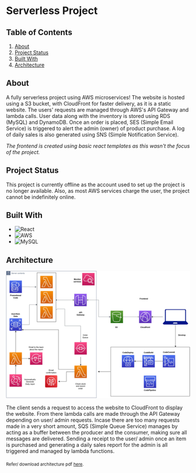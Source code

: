 # Serverless Project


## Table of Contents

<ol>
  <li><a href="#about">About</a></li>
  <li><a href="#project-status">Project Status</a></li>
  <li><a href="#built-with">Built With</a></li>
  <li><a href="#architecture">Architecture</a></li>
</ol>

## About
A fully serverless project using AWS microservices! The website is hosted using a S3 bucket, with CloudFront for faster delivery, as it is a static website. 
The users' requests are managed through AWS's API Gateway and lambda calls. 
User data along with the inventory is stored using RDS (MySQL) and DynamoDB. 
Once an order is placed, SES (Simple Email Service) is triggered to alert the admin (owner) of product purchase. 
A log of daily sales is also generated using SNS (Simple Notification Service).

<i>The frontend is created using basic react templates as this wasn't the focus of the project. </i>

## Project Status

This project is currently offline as the account used to set up the project is no longer available. Also, as most AWS services charge the user, the project cannot be indefinitely online.

## Built With

- ![React](https://img.shields.io/badge/react-%2320232a.svg?style=for-the-badge&logo=react&logoColor=%2361DAFB)
- ![AWS](https://img.shields.io/badge/AWS-%23FF9900.svg?style=for-the-badge&logo=amazon-aws&logoColor=white)
- ![MySQL](https://img.shields.io/badge/mysql-%2300f.svg?style=for-the-badge&logo=mysql&logoColor=white)


## Architecture
![Image](./architecture.jpg)

The client sends a request to access the website to CloudFront to display the website. From there lambda calls are made through the API Gateway depending on user/ admin requests. Incase there are too many requests made in a very short amount, SQS (Simple Queue Service) manages by acting as a buffer between the producer and the consumer, making sure all messages are delivered. Sending a receipt to the user/ admin once an item is purchased and generating a daily sales report for the admin is all triggered and managed by lambda functions.

<sub>Refer/ download architecture pdf <a href="https://github.com/ogharambae/serverless_shoe_store/blob/master/architecture.jpg">here</a>.</sub>